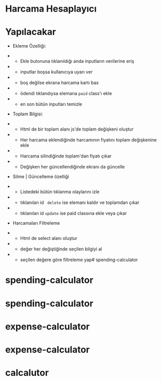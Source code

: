 # Harcama Hesaplayıcı

# Yapılacakar

- Ekleme Özelliği:
- - Ekle butonuna tıklanıldığı anda inputların verilerine eriş
- - inputlar boşsa kullanıcıya uyarı ver 
- - boş değilse ekrana harcama kartı bas 
- - ödendi tıklandıysa elemana ``` paid ``` class'ı ekle
- -  en son bütün inputları temizle

- Toplam Bilgisi:

- - Html de bir toplam alanı js'de toplam değişkeni oluştur 
- - Her harcama eklendiğinde harcamının fiyatını toplam değişkenine ekle 
- - Harcama silindiğinde toplam'dan fiyatı çıkar 
- - Değişken her güncellendiğinde ekranı da güncelle


- Silme | Güncelleme özelliği
- - Listedeki bütün tıklanma olaylarını izle
- - tıklanılan id `` delete`` ise elemanı kaldır ve toplamdan çıkar
- -  tıklanılan id ``` update ``` ise paid classına ekle veya çıkar

- Harcamaları Filtreleme 
- - Html de select alanı oluştur
- -  değer her değiştiğinde seçilen bilgiyi al
- - seçilen değere göre filtreleme yap# spending-calculator
# spending-calculator
# spending-calculator
# expense-calculator
# expense-calculator
# calcalutor
